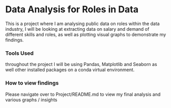 # Data Analysis for Roles in Data 

This is a project where I am analysing public data on roles within the data industry, I will be looking at extracting data on salary and demand of different skills and roles, as well as plotting visual graphs to demonstrate my findings. 

### Tools Used 

throughout the project I will be using Pandas, Matplotlib and Seaborn as well other installed packages on a conda virtual environment.

### How to view findings

Please navigate over to Project/README.md to view my final analysis and various graphs / insights
